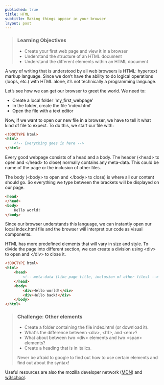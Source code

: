 ```yaml
---
published: true
title: HTML
subtitle: Making things appear in your browser
layout: post
---
```

> ### Learning Objectives
>
> * Create your first web page and view it in a browser
> * Understand the structure of an HTML document
> * Understand the different elements within an HTML document

A way of writing that is understood by all web browsers is HTML:
hypertext markup language. Since we don’t have the ability to do
logical operations (loops, etc.) with HTML alone, it’s
not technically a programming language.

Let’s see how we can get our browser to greet the world.
We need to:

* Create a local folder 'my_first_webpage'
* In the folder, create the file 'index.html'
* Open the file with a text editor

Now, if we want to open our new file in a browser, we have to tell it what kind of
file to expect. To do this, we start our file with:

```html
<!DOCTYPE html>
<html>
	<!-- Everything goes in here -->
</html>
```

Every good webpage consists of a head and a body.
The header (&lt;head&gt; to open and &lt;/head&gt; to close) normally
contains any meta-data. This could be name of the page or
the inclusion of other files.

The body (&lt;body&gt; to open and &lt;/body&gt; to close) is where all our content
should go. So everything we type between the brackets will be displayed
on our page.

```html
<head>
</head>
<body>
	Hello world!
</body>
```

Since our browser understands this language, we can instantly
open our local index.html file and the browser will interpret our
code as visual components.

HTML has more predefined elements that will vary in size and style.
To divide the page into different section, we can create a division
using &lt;div&gt; to open and &lt;/div&gt; to close it.

```html
<!DOCTYPE html>
<html>
	<head>
		<!-- meta-data (like page title, inclusion of other files) -->
	</head>
	<body>
		<div>Hello world!</div>
		<div>Hello back!</div>
	</body>
</html>
```

> ### Challenge: Other elements
>
> - Create a folder containing the file index.html (or download it).
> - What's the difference between &lt;div&gt;, &lt;h1&gt;, and &lt;em&gt;?
> - What about between two &lt;div&gt; elements and two &lt;span&gt; elements?
> - Create a heading that is in italics.
>
> Never be afraid to google to find out how to use certain elements and find out about the syntax!

Useful resources are also the mozilla developer network ([MDN](https://developer.mozilla.org/en-US/)) and [w3school](http://www.w3schools.com).
